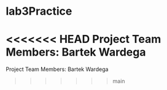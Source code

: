 # lab3Practice
<<<<<<< HEAD
Project Team Members:
Bartek Wardega
=======
Project Team Members:
Bartek Wardega
>>>>>>> main
